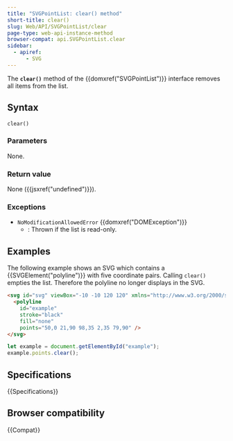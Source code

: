 ```yaml
---
title: "SVGPointList: clear() method"
short-title: clear()
slug: Web/API/SVGPointList/clear
page-type: web-api-instance-method
browser-compat: api.SVGPointList.clear
sidebar:
  - apiref:
      - SVG
---
```


The **`clear()`** method of the {{domxref("SVGPointList")}} interface removes all items from the list.

## Syntax

```js-nolint
clear()
```

### Parameters

None.

### Return value

None ({{jsxref("undefined")}}).

### Exceptions

- `NoModificationAllowedError` {{domxref("DOMException")}}
  - : Thrown if the list is read-only.

## Examples

The following example shows an SVG which contains a {{SVGElement("polyline")}} with five coordinate pairs. Calling `clear()` empties the list. Therefore the polyline no longer displays in the SVG.

```html
<svg id="svg" viewBox="-10 -10 120 120" xmlns="http://www.w3.org/2000/svg">
  <polyline
    id="example"
    stroke="black"
    fill="none"
    points="50,0 21,90 98,35 2,35 79,90" />
</svg>
```

```js
let example = document.getElementById("example");
example.points.clear();
```

## Specifications

{{Specifications}}

## Browser compatibility

{{Compat}}
